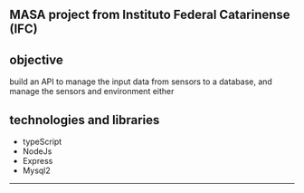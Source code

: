 MASA project from Instituto Federal Catarinense (IFC)
---
## objective 
build an API to manage the input data from sensors to a database, and manage the sensors and environment either

## technologies and libraries
- typeScript
- NodeJs
- Express 
- Mysql2 

---
